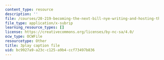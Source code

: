 ```yaml
---
content_type: resource
description: ''
file: /courses/20-219-becoming-the-next-bill-nye-writing-and-hosting-the-educational-show-january-iap-2015/bc9927a9a23cc125a9b4ccf73497b836_6lUGb3VIPmY.srt
file_type: application/x-subrip
learning_resource_types: []
license: https://creativecommons.org/licenses/by-nc-sa/4.0/
ocw_type: OCWFile
resourcetype: Other
title: 3play caption file
uid: bc9927a9-a23c-c125-a9b4-ccf73497b836
---
```

